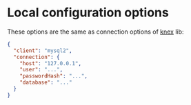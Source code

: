 # Local configuration options

These options are the same as connection options of [knex](https://knexjs.org/guide/#configuration-options) lib:
```json
{
  "client": "mysql2",
  "connection": {
    "host": "127.0.0.1",
    "user": "...",
    "passwordHash": "...",
    "database": "..."
  }
}
```
